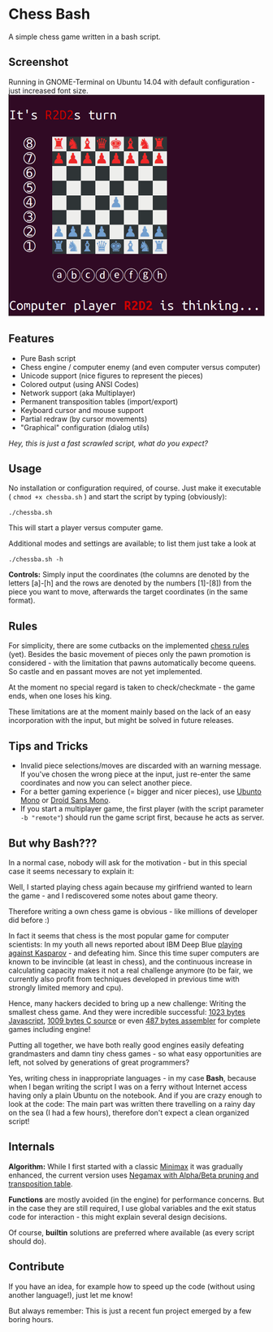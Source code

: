 Chess Bash
==========

A simple chess game written in a bash script.


Screenshot
----------

Running in GNOME-Terminal on Ubuntu 14.04 with default configuration - just increased font size.
![ChessBa.sh in action](screenshot.png?raw=true)

Features
--------

  * Pure Bash script
  * Chess engine / computer enemy (and even computer versus computer)
  * Unicode support (nice figures to represent the pieces)
  * Colored output (using ANSI Codes)
  * Network support (aka Multiplayer)
  * Permanent transposition tables (import/export)
  * Keyboard cursor and mouse support
  * Partial redraw (by cursor movements)
  * "Graphical" configuration (dialog utils)

*Hey, this is just a fast scrawled script, what do you expect?*


Usage
-----

No installation or configuration required, of course.
Just make it executable ( `chmod +x chessba.sh` ) and start the script by typing (obviously):

    ./chessba.sh

This will start a player versus computer game.

Additional modes and settings are available; to list them just take a look at

    ./chessba.sh -h

**Controls:** Simply input the coordinates (the columns are denoted by the letters [a]-[h] and the rows are denoted by the numbers [1]-[8]) from the piece you want to move, afterwards the target coordinates (in the same format).


Rules
-----

For simplicity, there are some cutbacks on the implemented [chess rules](http://en.wikipedia.org/wiki/Rules_of_chess) (yet).
Besides the basic movement of pieces only the pawn promotion is considered - with the limitation that pawns automatically become queens. So castle and en passant moves are not yet implemented.

At the moment no special regard is taken to check/checkmate - the game ends, when one loses his king.

These limitations are at the moment mainly based on the lack of an easy incorporation with the input, but might be solved in future releases.


Tips and Tricks
---------------

  * Invalid piece selections/moves are discarded with an warning message. If you've chosen the wrong piece at the input, just re-enter the same coordinates and now you can select another piece.
  * For a better gaming experience (= bigger and nicer pieces), use [Ubunto Mono](http://font.ubuntu.com/#charset-mono-regular) or [Droid Sans Mono](http://www.droidfonts.com/info/droid-sans-mono-fonts/).
  * If you start a multiplayer game, the first player (with the script parameter `-b "remote"`) should run the game script first, because he acts as server.


But why Bash???
---------------

In a normal case, nobody will ask for the motivation - but in this special case it seems necessary to explain it:

Well, I started playing chess again because my girlfriend wanted to learn the game - and I rediscovered some notes about game theory.

Therefore writing a own chess game is obvious - like millions of developer did before :)

In fact it seems that chess is the most popular game for computer scientists:
In my youth all news reported about IBM Deep Blue [playing against Kasparov](http://en.wikipedia.org/wiki/Deep_Blue_versus_Garry_Kasparov) - and defeating him. Since this time super computers are known to be invincible (at least in chess), and the continuous increase in calculating capacity makes it not a real challenge anymore (to be fair, we currently also profit from techniques developed in previous time with strongly limited memory and cpu).

Hence, many hackers decided to bring up a new challenge: Writing the smallest chess game. And they were incredible successful:
[1023 bytes Javascript](http://js1k.com/2010-first/demo/750),
[1009 bytes C source](http://nanochess.org/chess3.html)
or even [487 bytes assembler](
http://www.pouet.net/prod.php?which=64962) for complete games including engine!

Putting all together, we have both really good engines easily defeating grandmasters and damn tiny chess games - so what easy opportunities are left, not solved by generations of great programmers?

Yes, writing chess in inappropriate languages - in my case **Bash**, because when I began writing the script I was on a ferry without Internet access having only a plain Ubuntu on the notebook.
And if you are crazy enough to look at the code: The main part was written there travelling on a rainy day on the sea (I had a few hours), therefore don't expect a clean organized script!


Internals
---------

**Algorithm:**
While I first started with a classic [Minimax](http://en.wikipedia.org/wiki/Minimax) it was gradually enhanced, the current version uses [Negamax with Alpha/Beta pruning and transposition table](http://en.wikipedia.org/wiki/Negamax#NegaMax_with_Alpha_Beta_Pruning_and_Transposition_Tables).

**Functions** are mostly avoided (in the engine) for performance concerns. But in the case they are still required, I use global variables and the exit status code for interaction - this might explain several design decisions.

Of course, **builtin** solutions are preferred where available (as every script should do).


Contribute
----------

If you have an idea, for example how to speed up the code (without using another language!), just let me know!

But always remember: This is just a recent fun project emerged by a few boring hours.
